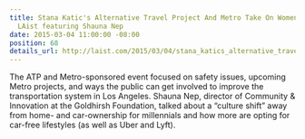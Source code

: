 ```yaml
---
title: Stana Katic's Alternative Travel Project And Metro Take On Women's Safety Issues,
  LAist featuring Shauna Nep
date: 2015-03-04 11:00:00 -08:00
position: 68
details_url: http://laist.com/2015/03/04/stana_katics_alternative_travel_pro.php
---
```


The ATP and Metro-sponsored event focused on safety issues, upcoming Metro projects, and ways the public can get involved to improve the transportation system in Los Angeles. Shauna Nep, director of Community & Innovation at the Goldhirsh Foundation, talked about a “culture shift” away from home- and car-ownership for millennials and how more are opting for car-free lifestyles (as well as Uber and Lyft).

